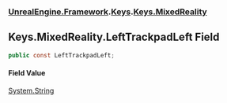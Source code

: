 ### [UnrealEngine.Framework](./UnrealEngine-Framework.md 'UnrealEngine.Framework').[Keys](./UnrealEngine-Framework-Keys.md 'UnrealEngine.Framework.Keys').[Keys.MixedReality](./UnrealEngine-Framework-Keys-MixedReality.md 'UnrealEngine.Framework.Keys.MixedReality')
## Keys.MixedReality.LeftTrackpadLeft Field
  
```csharp
public const LeftTrackpadLeft;
```
#### Field Value
[System.String](https://docs.microsoft.com/en-us/dotnet/api/System.String 'System.String')  
